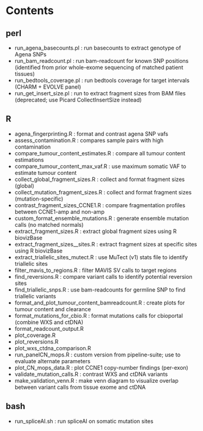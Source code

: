 # Contents
## perl
- run_agena_basecounts.pl : run basecounts to extract genotype of Agena SNPs
- run_bam_readcount.pl : run bam-readcount for known SNP positions (identified from prior whole-exome sequencing of matched patient tissues)
- run_bedtools_coverage.pl : run bedtools coverage for target intervals (CHARM + EVOLVE panel)
- run_get_insert_size.pl : run to extract fragment sizes from BAM files (deprecated; use Picard CollectInsertSize instead)

## R
- agena_fingerprinting.R : format and contrast agena SNP vafs
- assess_contamination.R : compares sample pairs with high contamination
- compare_tumour_content_estimates.R : compare all tumour content estimations
- compare_tumour_content_max_vaf.R : use maximum somatic VAF to estimate tumour content
- collect_global_fragment_sizes.R : collect and format fragment sizes (global)
- collect_mutation_fragment_sizes.R : collect and format fragment sizes (mutation-specific)
- contrast_fragment_sizes_CCNE1.R : compare fragmentation profiles between CCNE1-amp and non-amp
- custom_format_ensemble_mutations.R : generate ensemble mutation calls (no matched normals)
- extract_fragment_sizes.R : extract global fragment sizes using R biovizBase
- extract_fragment_sizes__sites.R : extract fragment sizes at specific sites using R biovizBase
- extract_triallelic_sites_mutect.R : use MuTect (v1) stats file to identify triallelic sites
- filter_mavis_to_regions.R : filter MAVIS SV calls to target regions
- find_reversions.R : compare variant calls to identify potential reversion sites
- find_triallelic_snps.R : use bam-readcounts for germline SNP to find triallelic variants
- format_and_plot_tumour_content_bamreadcount.R : create plots for tumour content and clearance
- format_mutations_for_cbio.R : format mutations calls for cbioportal (combine WXS and ctDNA)
- format_readcount_output.R
- plot_coverage.R
- plot_reversions.R
- plot_wxs_ctdna_comparison.R
- run_panelCN_mops.R : custom version from pipeline-suite; use to evaluate alternate parameters
- plot_CN_mops_data.R : plot CCNE1 copy-number findings (per-exon)
- validate_mutation_calls.R : contrast WXS and ctDNA variants
- make_validation_venn.R : make venn diagram to visualize overlap between variant calls from tissue exome and ctDNA

## bash
- run_spliceAI.sh : run spliceAI on somatic mutation sites

